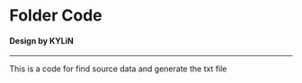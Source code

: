 # Folder Code 
#### Design by KYLiN

----

This is a code for find source data and generate the txt file
